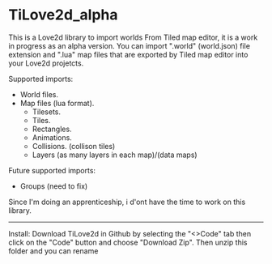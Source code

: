 # TiLove2d_alpha
This is a Love2d library to import worlds From Tiled map editor, it is a work in progress as an alpha version.
You can import ".world" (world.json) file extension and ".lua" map files that are exported by Tiled map editor into your Love2d projetcts.

Supported imports:
- World files.
- Map files (lua format).
  - Tilesets.
  - Tiles.
  - Rectangles.
  - Animations.
  - Collisions. (collison tiles)
  - Layers (as many layers in each map)/(data maps)

Future supported imports:
- Groups (need to fix)

Since I'm doing an apprenticeship, i d'ont have the time to work on this library.

---------------------------------------------------------------------------------
Install:
Download TiLove2d in Github by selecting the "<>Code" tab then click on the "Code" button and choose "Download Zip".
Then unzip this folder and you can rename 


